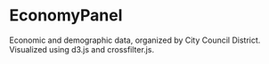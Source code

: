 # EconomyPanel
Economic and demographic data, organized by City Council District. Visualized using d3.js and crossfilter.js.
